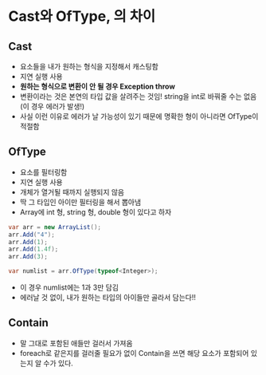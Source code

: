 # Cast와 OfType, 의 차이
## Cast
- 요소들을 내가 원하는 형식을 지정해서 캐스팅함
- 지연 실행 사용
- **원하는 형식으로 변환이 안 될 경우 Exception throw**
- 변환이라는 것은 본연의 타입 값을 살려주는 것임! string을 int로 바꿔줄 수는 없음(이 경우 에러가 발생!)
- 사실 이런 이유로 에러가 날 가능성이 있기 때문에 명확한 형이 아니라면 OfType이 적절함

## OfType
- 요소를 필터링함
- 지연 실행 사용
- 개체가 열거될 때까지 실행되지 않음
- 딱 그 타입인 아이만 필터링을 해서 뽑아냄
- Array에 int 형, string 형, double 형이 있다고 하자
```C#
var arr = new ArrayList();
arr.Add("4");
arr.Add(1);
arr.Add(1.4f);
arr.Add(3);

var numlist = arr.OfType(typeof<Integer>);
```
- 이 경우 numlist에는 1과 3만 담김
- 에러날 것 없이, 내가 원하는 타입의 아이들만 골라서 담는다!!

## Contain
- 말 그대로 포함된 애들만 걸러서 가져옴
- foreach로 같은지를 걸러줄 필요가 없이 Contain을 쓰면 해당 요소가 포함되어 있는지 알 수가 있다.
